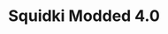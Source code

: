 ---
slug: squidki-modded-40
title: Squidki Modded 4.0
description: "Squidki Modded 4.0 is an exciting online game. Play for free directly in your browser!"
icon: /images/new_mods/Sprunki Modded 4.0.png
url: https://wowtbc.net/sprunkin/sprunki-modded4/index.html
previewImage: /images/new_mods/Sprunki Modded 4.0.png
type: new mods

# SEO配置
seo:
  title: "Squidki Modded 4.0 - Play Free Online Game | Fun Browser Games"
  description: "Squidki Modded 4.0 - Play this fun online game for free in your browser. No download required!"
  ogImage: "/images/new_mods/Sprunki Modded 4.0.png"
  keywords: "squidki-modded-40, online game, browser game, free game, new mods game, play online"

videoUrls:
  - https://www.youtube.com/embed/example1
  - https://www.youtube.com/embed/example2

whyPlay:
  title: "Why Play Squidki Modded 4.0?"
  items:
    - "Immersive Gameplay: Squidki Modded 4.0 offers an engaging and immersive gaming experience that will keep you entertained for hours"
    - "Challenging Levels: Test your skills with increasingly difficult challenges and obstacles"
    - "Beautiful Graphics: Enjoy stunning visuals and smooth animations that bring the game world to life"
    - "Regular Updates: New content and features are added regularly to keep the game fresh and exciting"
    - "Free to Play: Experience all the fun without spending a penny"
    - "Community Features: Connect with other players, share strategies, and compete for high scores"
    - "Cross-Platform: Play on any device with a web browser, no downloads required"

features:
  title: "Key Features of Squidki Modded 4.0"
  image: "/images/new_mods/Sprunki Modded 4.0.png"
  items:
    - "Intuitive Controls: Easy to learn controls make Squidki Modded 4.0 accessible for players of all skill levels"
    - "Multiple Game Modes: Enjoy various gameplay options that provide different challenges and experiences"
    - "Character Customization: Personalize your gaming experience with unique characters and items"
    - "Achievement System: Complete special tasks to earn rewards and recognition"
    - "Leaderboards: Compete with players worldwide and see who can achieve the highest scores"

characteristics:
  title: "Game Characteristics"
  image: "/images/new_mods/Sprunki Modded 4.0.png"
  items:
    - "Genre: New mods game with elements of strategy and skill"
    - "Difficulty: Suitable for both casual gamers and those seeking a challenge"
    - "Play Time: Quick sessions or extended gameplay, depending on your preference"
    - "Art Style: Vibrant and engaging visuals that enhance the gaming experience"
    - "Sound Design: Immersive audio that complements the gameplay perfectly"

info: "Squidki Modded 4.0 is an exciting online game that offers players a unique and engaging gaming experience. With its intuitive controls, stunning visuals, and challenging gameplay, Squidki Modded 4.0 provides hours of entertainment for players of all ages and skill levels. Whether you're looking for a quick gaming session during a break or an extended play session, Squidki Modded 4.0 delivers an immersive experience that will keep you coming back for more. The game features multiple levels of increasing difficulty, ensuring that players are constantly challenged as they progress. With regular updates adding new content and features, Squidki Modded 4.0 remains fresh and exciting, providing endless entertainment options for its growing community of players."

howToPlayIntro: "Welcome to Squidki Modded 4.0! This guide will walk you through the basics and help you master the game. Whether you're a beginner or looking to improve your skills, these tips and instructions will enhance your gaming experience."

howToPlaySteps:
  - title: "Getting Started"
    description: "Begin your Squidki Modded 4.0 adventure by familiarizing yourself with the controls. Use your keyboard or mouse to navigate through the game interface. The tutorial will guide you through the basic mechanics and help you understand the objectives."
  - title: "Understanding the Objectives"
    description: "In Squidki Modded 4.0, your main goal is to progress through levels by completing specific objectives. Each level presents unique challenges that require different strategies and approaches."
  - title: "Mastering the Controls"
    description: "Practice using the controls to improve your precision and reaction time. Squidki Modded 4.0 requires quick reflexes and strategic thinking to overcome obstacles and defeat opponents."
  - title: "Utilizing Power-ups"
    description: "Collect power-ups throughout the game to enhance your abilities and overcome difficult challenges. Each power-up offers unique advantages that can be crucial for success."
  - title: "Developing Strategies"
    description: "As you progress in Squidki Modded 4.0, develop effective strategies for different scenarios. Analyze patterns, anticipate challenges, and adapt your approach to maximize your performance."

faq:
  title: "Frequently Asked Questions about Squidki Modded 4.0"
  items:
    - question: "Is Squidki Modded 4.0 free to play?"
      answer: "Yes, Squidki Modded 4.0 is completely free to play directly in your web browser. No downloads or purchases are required to enjoy the full game experience."
    - question: "Can I play Squidki Modded 4.0 on mobile devices?"
      answer: "Yes, Squidki Modded 4.0 is optimized for both desktop and mobile play. You can enjoy the game on any device with a web browser and internet connection."
    - question: "Are there any in-game purchases?"
      answer: "While Squidki Modded 4.0 is free to play, there may be optional in-game purchases available for cosmetic items or additional features that don't affect core gameplay."
    - question: "How often is Squidki Modded 4.0 updated?"
      answer: "The developers regularly update Squidki Modded 4.0 with new content, features, and improvements based on player feedback and game performance."
    - question: "Can I play Squidki Modded 4.0 offline?"
      answer: "Currently, Squidki Modded 4.0 requires an internet connection to play as it's a browser-based online game."
    - question: "Is Squidki Modded 4.0 suitable for children?"
      answer: "Yes, Squidki Modded 4.0 is designed to be family-friendly and suitable for players of all ages."
    - question: "How do I report bugs or issues?"
      answer: "If you encounter any problems while playing Squidki Modded 4.0, you can report them through the game's support page or contact the developers directly through their website."
    - question: "Still Have Questions?"
      answer: "If you have additional questions about Squidki Modded 4.0 that aren't covered in this FAQ, please visit our support center or contact our customer service team for assistance."
---